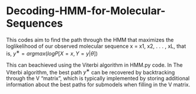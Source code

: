 # Decoding-HMM-for-Molecular-Sequences
This codes aim to find the path through the HMM that maximizes the loglikelihood
of our observed molecular sequence x = x1, x2, . . . , xL, that is,
$y^∗ = arg max (log P[X = x, Y = y|θ])$

This can beachieved using the Viterbi algorithm in HMM.py code.
In The Viterbi algorithm, the best path $y^∗$ can be recovered by backtracking through the V “matrix”,
which is typically implemented by storing additional information about the best paths for submodels
when filling in the V matrix.
